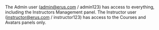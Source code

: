 The Admin user (admin@erus.com / admin123) has access to everything, including the Instructors Management panel. The Instructor user (instructor@erus.com / instructor123) has access to the Courses and Avatars panels only.